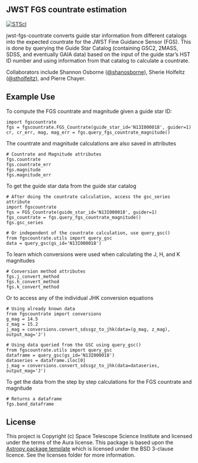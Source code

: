 JWST FGS countrate estimation
-----------------------------

[![STScI](https://img.shields.io/badge/powered%20by-STScI-blue.svg?colorA=707170&colorB=3e8ddd&style=flat)](http://www.stsci.edu)


jwst-fgs-countrate converts guide star information from different catalogs into the expected countrate for the JWST Fine Guidance Sensor (FGS). This is done by querying the Guide Star Catalog (containing GSC2, 2MASS, SDSS, and eventually GAIA data) based on the input of the guide star’s HST ID number and using information from that catalog to calculate a countrate.

Collaborators include Shannon Osborne ([@shanosborne](https://github.com/shanosborne)), Sherie Holfeltz ([@stholfeltz](https://github.com/stholfeltz)), and Pierre Chayer.


Example Use
-----------

To compute the FGS countrate and magnitude given a guide star ID:
```
import fgscountrate
fgs = fgscountrate.FGS_Countrate(guide_star_id='N13I000018', guider=1)
cr, cr_err, mag, mag_err = fgs.query_fgs_countrate_magnitude()
```

The countrate and magnitude calculations are also saved in attributes
```
# Countrate and Magnitude attributes
fgs.countrate
fgs.countrate_err
fgs.magnitude
fgs.magnitude_err
```

To get the guide star data from the guide star catalog
```
# After doing the countrate calculation, access the gsc_series attribute
import fgscountrate
fgs = FGS_Countrate(guide_star_id='N13I000018', guider=1)
fgs_countrate = fgs.query_fgs_countrate_magnitude()
fgs.gsc_series

# Or independent of the countrate calculation, use query_gsc()
from fgscountrate.utils import query_gsc
data = query_gsc(gs_id='N13I000018')
```

To learn which conversions were used when calculating the J, H, and K magnitudes
```
# Conversion method attributes
fgs.j_convert_method
fgs.h_convert_method
fgs.k_convert_method
```

Or to access any of the individual JHK conversion equations
```
# Using already known data
from fgscountrate import conversions
g_mag = 14.5
z_mag = 15.2
j_mag = conversions.convert_sdssgz_to_jhk(data=(g_mag, z_mag), output_mag='J')

# Using data queried from the GSC using query_gsc()
from fgscountrate.utils import query_gsc
dataframe = query_gsc(gs_id='N13I000018')
dataseries = dataframe.iloc[0]
j_mag = conversions.convert_sdssgz_to_jhk(data=dataseries, output_mag='J')
```

To get the data from the step by step calculations for the FGS countrate and magnitude
```
# Returns a dataframe
fgs.band_dataframe
```

License
-------

This project is Copyright (c) Space Telescope Science Institute and licensed under
the terms of the Aura license. This package is based upon
the [Astropy package template](https://github.com/astropy/package-template)
which is licensed under the BSD 3-clause licence. See the licenses folder for
more information.

